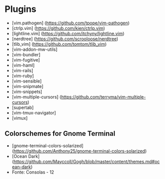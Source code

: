 # Plugins #

* [vim.pathogen] (https://github.com/tpope/vim-pathogen)
* [ctrlp.vim] (https://github.com/kien/ctrlp.vim)
* [lightline.vim] (https://github.com/itchyny/lightline.vim)
* [nerdtree] (https://github.com/scrooloose/nerdtree)
* [tlib_vim] (https://github.com/tomtom/tlib_vim)
* [vim-addon-mw-utils]
* [vim-bundler]
* [vim-fugitive]
* [vim-haml]
* [vim-rails]
* [vim-ruby] 
* [vim-sensible]
* [vim-snipmate]
* [vim-snippets]
* [vim-multiple-cursors] (https://github.com/terryma/vim-multiple-cursors)
* [supertab] 
* [vim-tmux-navigator]
* [vimux]


## Colorschemes for Gnome Terminal ##

* [gnome-terminal-colors-solarized] (https://github.com/Anthony25/gnome-terminal-colors-solarized)
* [Ocean Dark] (https://github.com/Mayccoll/Gogh/blob/master/content/themes.md#ocean-dark)
* Fonte: Consolas - 12









